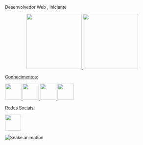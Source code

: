  Desenvolvedor Web , Iniciante


<div align="center">
  <a href="https://github.com/paulovct">
  <img height="180em" src="https://github-readme-stats.vercel.app/api?username=paulovct&show_icons=false&theme=blue-green&include_all_commits=true&count_private=false"/>
  <img height="180em" src="https://github-readme-stats.vercel.app/api/top-langs/?username=paulovct&layout=compact&langs_count=7&theme=blue-green"/>
</div>

Conhecimentos:

<div display:block:inline;>
  <img height="53px" src="https://cdn.jsdelivr.net/gh/devicons/devicon/icons/arduino/arduino-original-wordmark.svg">
  <img height="53px" src="https://cdn.jsdelivr.net/gh/devicons/devicon/icons/css3/css3-original-wordmark.svg">
  <img height="53px" src="https://cdn.jsdelivr.net/gh/devicons/devicon/icons/html5/html5-original-wordmark.svg">
  <img height="53px" src="https://cdn.jsdelivr.net/gh/devicons/devicon/icons/python/python-original.svg">
 
</div>

Redes Sociais:

<nav>
  <a href="https://www.linkedin.com/in/paulo-victor-alves-216327211">
  <img src="https://cdn.jsdelivr.net/gh/devicons/devicon/icons/linkedin/linkedin-original.svg" height="52px"></a>
  
</nav>


![Snake animation](https://github.com/paulovct/paulovct/blob/output/github-contribution-grid-snake.svg)
